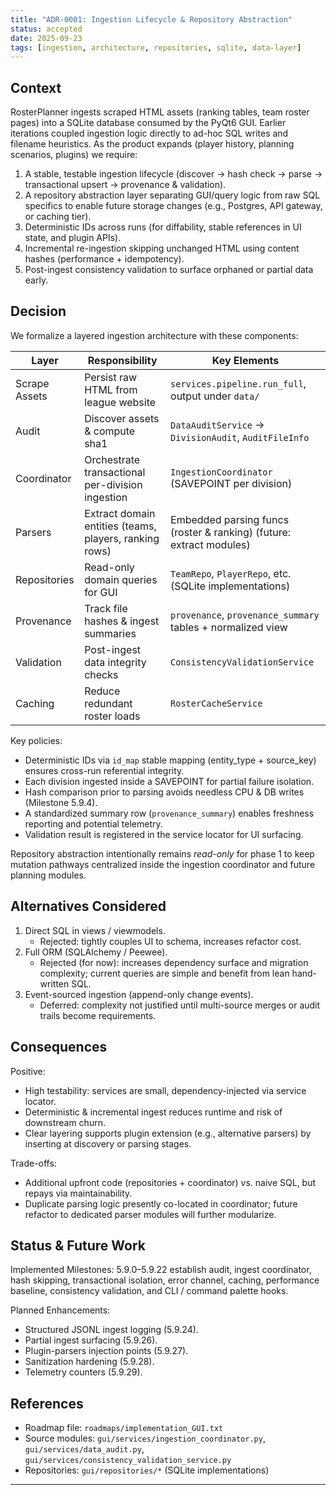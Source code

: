 ```yaml
---
title: "ADR-0001: Ingestion Lifecycle & Repository Abstraction"
status: accepted
date: 2025-09-23
tags: [ingestion, architecture, repositories, sqlite, data-layer]
---
```


## Context

RosterPlanner ingests scraped HTML assets (ranking tables, team roster pages) into a
SQLite database consumed by the PyQt6 GUI. Earlier iterations coupled ingestion
logic directly to ad-hoc SQL writes and filename heuristics. As the product
expands (player history, planning scenarios, plugins) we require:

1. A stable, testable ingestion lifecycle (discover -> hash check -> parse -> transactional upsert -> provenance & validation).
2. A repository abstraction layer separating GUI/query logic from raw SQL specifics to enable future storage changes (e.g., Postgres, API gateway, or caching tier).
3. Deterministic IDs across runs (for diffability, stable references in UI state, and plugin APIs).
4. Incremental re-ingestion skipping unchanged HTML using content hashes (performance + idempotency).
5. Post-ingest consistency validation to surface orphaned or partial data early.

## Decision

We formalize a layered ingestion architecture with these components:

| Layer         | Responsibility                                         | Key Elements                                                        |
| ------------- | ------------------------------------------------------ | ------------------------------------------------------------------- |
| Scrape Assets | Persist raw HTML from league website                   | `services.pipeline.run_full`, output under `data/`                  |
| Audit         | Discover assets & compute sha1                         | `DataAuditService` -> `DivisionAudit`, `AuditFileInfo`              |
| Coordinator   | Orchestrate transactional per-division ingestion       | `IngestionCoordinator` (SAVEPOINT per division)                     |
| Parsers       | Extract domain entities (teams, players, ranking rows) | Embedded parsing funcs (roster & ranking) (future: extract modules) |
| Repositories  | Read-only domain queries for GUI                       | `TeamRepo`, `PlayerRepo`, etc. (SQLite implementations)             |
| Provenance    | Track file hashes & ingest summaries                   | `provenance`, `provenance_summary` tables + normalized view         |
| Validation    | Post-ingest data integrity checks                      | `ConsistencyValidationService`                                      |
| Caching       | Reduce redundant roster loads                          | `RosterCacheService`                                                |

Key policies:

- Deterministic IDs via `id_map` stable mapping (entity_type + source_key) ensures cross-run referential integrity.
- Each division ingested inside a SAVEPOINT for partial failure isolation.
- Hash comparison prior to parsing avoids needless CPU & DB writes (Milestone 5.9.4).
- A standardized summary row (`provenance_summary`) enables freshness reporting and potential telemetry.
- Validation result is registered in the service locator for UI surfacing.

Repository abstraction intentionally remains _read-only_ for phase 1 to keep mutation pathways centralized inside the ingestion coordinator and future planning modules.

## Alternatives Considered

1. Direct SQL in views / viewmodels.
   - Rejected: tightly couples UI to schema, increases refactor cost.
2. Full ORM (SQLAlchemy / Peewee).
   - Rejected (for now): increases dependency surface and migration complexity; current queries are simple and benefit from lean hand-written SQL.
3. Event-sourced ingestion (append-only change events).
   - Deferred: complexity not justified until multi-source merges or audit trails become requirements.

## Consequences

Positive:

- High testability: services are small, dependency-injected via service locator.
- Deterministic & incremental ingest reduces runtime and risk of downstream churn.
- Clear layering supports plugin extension (e.g., alternative parsers) by inserting at discovery or parsing stages.

Trade-offs:

- Additional upfront code (repositories + coordinator) vs. naive SQL, but repays via maintainability.
- Duplicate parsing logic presently co-located in coordinator; future refactor to dedicated parser modules will further modularize.

## Status & Future Work

Implemented Milestones: 5.9.0–5.9.22 establish audit, ingest coordinator, hash skipping, transactional isolation, error channel, caching, performance baseline, consistency validation, and CLI / command palette hooks.

Planned Enhancements:

- Structured JSONL ingest logging (5.9.24).
- Partial ingest surfacing (5.9.26).
- Plugin-parsers injection points (5.9.27).
- Sanitization hardening (5.9.28).
- Telemetry counters (5.9.29).

## References

- Roadmap file: `roadmaps/implementation_GUI.txt`
- Source modules: `gui/services/ingestion_coordinator.py`, `gui/services/data_audit.py`, `gui/services/consistency_validation_service.py`
- Repositories: `gui/repositories/*` (SQLite implementations)

---
